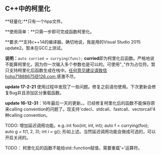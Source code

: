 ## C++中的柯里化      

**轻量化:**只有一个hpp文件。

**使用简单：**只需一步即可完成函数柯里化。

**要求:**支持c++14的编译器。确切地说，我是用的Visual Studio 2015 update2。暂未在GCC上测试。

**说明：**`auto curried = currying(func);`  **curried**即为柯里化后函数。严格地说不能算柯里化，因为你一次输入多个参数也是可以的。可使用"_"作为占位符。暂只支持柯里化后函数生成在栈中。任何意见建议请致信hoho71888675@126.com,感激不尽。


**update 17-2-21** 使用过程中发现了一些问题。修复之前请勿使用。下次更新会修复Bug并且添加区分重载函数。


**update 16-12-31**：16年最后一天的更新。。已经修复柯里化后的函数不能保存原来calling convention的问题了。现支持'cdecl、stdcall、fastcall、vectorcall'4种calling convention。

TODO:
增加延迟调用功能。e.g.:int foo(int, int, int);  auto f = currying(foo);  auto g = f(1, 2, 3);  int i = g();  形如上述。当然延迟调用功能会做成可选的，可以开启关闭的。

TODO：
柯里化后的函数不能给std::function赋值，需要重载'='运算符。

